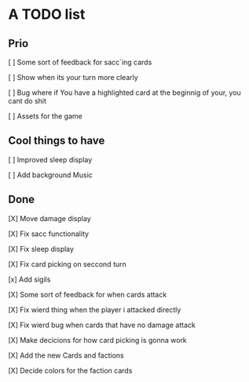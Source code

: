 
# A TODO list

## Prio

[ ] Some sort of feedback for sacc´ing cards

[ ] Show when its your turn more clearly

[ ] Bug where if You have a highlighted card at the beginnig of your, you cant do shit

[ ] Assets for the game

## Cool things to have

[ ] Improved sleep display

[ ] Add background Music


## Done

[X] Move damage display

[X] Fix sacc functionality

[X] Fix sleep display

[X] Fix card picking on seccond turn

[x] Add sigils

[X] Some sort of feedback for when cards attack

[X] Fix wierd thing when the player i attacked directly

[X] Fix wierd bug when cards that have no damage attack

[X] Make decicions for how card picking is gonna work

[X] Add the new Cards and factions

[X] Decide colors for the faction cards
